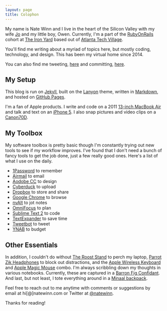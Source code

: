```yaml
---
layout: page
title: Colophon
---
```


My name is Nate Winn and I live in the heart of the Silicon Valley with my wife [Jo](http://twitter.com/jo_winn) and my little boy, Owen. Currently, I'm a part of the [RubyOnRails](http://rubyonrails.org/) cohort at [The Iron Yard](http://theironyard.com/) based out of [Atlanta Tech Village](http://atlantatechvillage.com/).

You'll find me writing about a myriad of topics here, but mostly coding, technology, and design. This has been my virtual home since 2014.

You can also find me tweeting, [here](https://twitter.com/natewinn) and committing, [here](https://github.com/natewinn).

## My Setup

This blog is run on [Jekyll](http://jekyllrb.com/), built on the [Lanyon](https://github.com/poole/lanyon) theme, written in [Markdown](http://daringfireball.net/projects/markdown/), and hosted on [GitHub Pages](https://pages.github.com/).

I'm a fan of Apple products. I write and code on a 2011 [13-inch MacBook Air](https://www.apple.com/macbook-air/) and talk and text on an [iPhone 5](https://www.apple.com/iphone/). I also snap pictures and video clips on a [Canon70D](http://www.amazon.com/Canon-20-2-Digital-Camera-Pixel/dp/B00DMS0GTC). 

## My Toolbox

My software toolbox is pretty basic though I'm constantly trying out new tools to see if my workflow improves. I've found that I don't need a bunch of fancy tools to get the job done, just a few really good ones. Here's a list of what I use on the daily.	

* [1Password](https://agilebits.com/onepassword) to remember
* [Airmail](http://airmailapp.com/) to email
* [Aodobe CC](http://www.adobe.com/products/creativecloud.html) to design
* [Cyberduck](http://cyberduck.io/?l=en) to upload
* [Dropbox](https://db.tt/l0Vpv4R) to store and share
* [Google Chrome](https://www.google.com/intl/en_US/chrome/browser/) to browse
* [nvAlt](http://brettterpstra.com/projects/nvalt/) to jot notes
* [OmniFocus](http://www.omnigroup.com/omnifocus/) to plan
* [Sublime Text 2](http://www.sublimetext.com/) to code
* [TextExpander](https://smilesoftware.com/TextExpander/index.html) to save time
* [Tweetbot](http://tapbots.com/software/tweetbot/mac/) to tweet
* [YNAB](http://ynab.referralcandy.com/5KWFLW8) to budget

## Other Essentials

In addition, I couldn't do without [The Roost Stand](http://www.therooststand.com/) to perch my laptop, [Parrot Zik Headphones](http://www.parrot.com/zik/usa/) to block out distractions, and the [Apple Wireless Keyboard](https://www.apple.com/keyboard/) and [Apple Magic Mouse](https://www.apple.com/magicmouse/) combo. I'm always scribbling down my thoughts in various notebooks. Currently, these are captured in a [Barron Fig Confidant](http://www.baronfig.com/). And last, but not least, I tote everything around in a [Minaal backpack](http://www.minaal.com/). 

Feel free to reach out to me anytime with comments or suggestions by email at hi[@]natewinn.com or Twitter at [@natewinn](https://twitter.com/natewinn).

Thanks for reading!